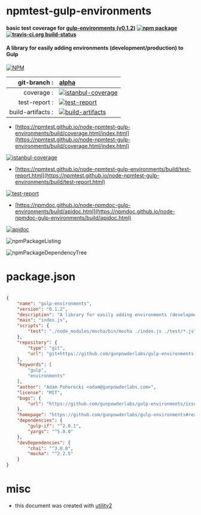 # npmtest-gulp-environments

#### basic test coverage for  [gulp-environments (v0.1.2)](https://github.com/gunpowderlabs/gulp-environments#readme)  [![npm package](https://img.shields.io/npm/v/npmtest-gulp-environments.svg?style=flat-square)](https://www.npmjs.org/package/npmtest-gulp-environments) [![travis-ci.org build-status](https://api.travis-ci.org/npmtest/node-npmtest-gulp-environments.svg)](https://travis-ci.org/npmtest/node-npmtest-gulp-environments)

#### A library for easily adding environments (development/production) to Gulp

[![NPM](https://nodei.co/npm/gulp-environments.png?downloads=true&downloadRank=true&stars=true)](https://www.npmjs.com/package/gulp-environments)

| git-branch : | [alpha](https://github.com/npmtest/node-npmtest-gulp-environments/tree/alpha)|
|--:|:--|
| coverage : | [![istanbul-coverage](https://npmtest.github.io/node-npmtest-gulp-environments/build/coverage.badge.svg)](https://npmtest.github.io/node-npmtest-gulp-environments/build/coverage.html/index.html)|
| test-report : | [![test-report](https://npmtest.github.io/node-npmtest-gulp-environments/build/test-report.badge.svg)](https://npmtest.github.io/node-npmtest-gulp-environments/build/test-report.html)|
| build-artifacts : | [![build-artifacts](https://npmtest.github.io/node-npmtest-gulp-environments/glyphicons_144_folder_open.png)](https://github.com/npmtest/node-npmtest-gulp-environments/tree/gh-pages/build)|

- [https://npmtest.github.io/node-npmtest-gulp-environments/build/coverage.html/index.html](https://npmtest.github.io/node-npmtest-gulp-environments/build/coverage.html/index.html)

[![istanbul-coverage](https://npmtest.github.io/node-npmtest-gulp-environments/build/screenCapture.buildCi.browser.%252Ftmp%252Fbuild%252Fcoverage.lib.html.png)](https://npmtest.github.io/node-npmtest-gulp-environments/build/coverage.html/index.html)

- [https://npmtest.github.io/node-npmtest-gulp-environments/build/test-report.html](https://npmtest.github.io/node-npmtest-gulp-environments/build/test-report.html)

[![test-report](https://npmtest.github.io/node-npmtest-gulp-environments/build/screenCapture.buildCi.browser.%252Ftmp%252Fbuild%252Ftest-report.html.png)](https://npmtest.github.io/node-npmtest-gulp-environments/build/test-report.html)

- [https://npmdoc.github.io/node-npmdoc-gulp-environments/build/apidoc.html](https://npmdoc.github.io/node-npmdoc-gulp-environments/build/apidoc.html)

[![apidoc](https://npmdoc.github.io/node-npmdoc-gulp-environments/build/screenCapture.buildCi.browser.%252Ftmp%252Fbuild%252Fapidoc.html.png)](https://npmdoc.github.io/node-npmdoc-gulp-environments/build/apidoc.html)

![npmPackageListing](https://npmtest.github.io/node-npmtest-gulp-environments/build/screenCapture.npmPackageListing.svg)

![npmPackageDependencyTree](https://npmtest.github.io/node-npmtest-gulp-environments/build/screenCapture.npmPackageDependencyTree.svg)



# package.json

```json

{
    "name": "gulp-environments",
    "version": "0.1.2",
    "description": "A library for easily adding environments (development/production) to Gulp",
    "main": "index.js",
    "scripts": {
        "test": "./node_modules/mocha/bin/mocha ./index.js ./test/*.js"
    },
    "repository": {
        "type": "git",
        "url": "git+https://github.com/gunpowderlabs/gulp-environments.git"
    },
    "keywords": [
        "gulp",
        "environments"
    ],
    "author": "Adam Pohorecki <adam@gunpowderlabs.com>",
    "license": "MIT",
    "bugs": {
        "url": "https://github.com/gunpowderlabs/gulp-environments/issues"
    },
    "homepage": "https://github.com/gunpowderlabs/gulp-environments#readme",
    "dependencies": {
        "gulp-if": "^2.0.1",
        "yargs": "^5.0.0"
    },
    "devDependencies": {
        "chai": "^3.0.0",
        "mocha": "^2.2.5"
    }
}
```



# misc
- this document was created with [utility2](https://github.com/kaizhu256/node-utility2)
